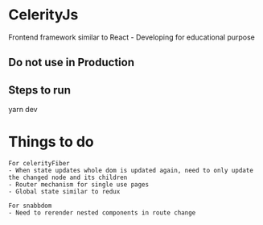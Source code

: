 # CelerityJs

Frontend framework similar to React - Developing for educational purpose

## Do not use in Production

## Steps to run
yarn dev

# Things to do
    For celerityFiber
    - When state updates whole dom is updated again, need to only update the changed node and its children
    - Router mechanism for single use pages
    - Global state similar to redux

    For snabbdom
    - Need to rerender nested components in route change
